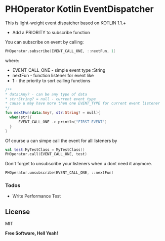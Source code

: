 # PHOperator Kotlin EventDispatcher
This is light-weight event dispatcher based on KOTLIN 1.1.+
+ Add a PRIORITY to subscribe function

You can subscribe on event by calling:
```kotlin
PHOperator.subscribe(EVENT_CALL_ONE, ::nextFun, 1)
```
where:
- EVENT_CALL_ONE - simple event type :String
- nextFun - function listener for event like
- 1 - the priority to sort calling functions


```kotlin
/**
* data:Any? - can be any type of data
* str:String? = null - current event type
* cause u may have more then one EVENT_TYPE for current event listener
*/
fun nextFun(data:Any?, str:String? = null){
  when(str){
      EVENT_CALL_ONE -> println("FIRST EVENT")
  }
}
```
Of course u can simpe call the event for all listeners by
```kotlin
val test:MyTestClass = MyTestClass()
PHOperator.call(EVENT_CALL_ONE, test)
```

Don't forget to unsubscribe your listeners when u dont need it anymore.
```kotlin
PHOperator.unsubscribe(EVENT_CALL_ONE, ::nextFun)
```

### Todos

 - Write Performance Test

License
----

MIT


**Free Software, Hell Yeah!**
